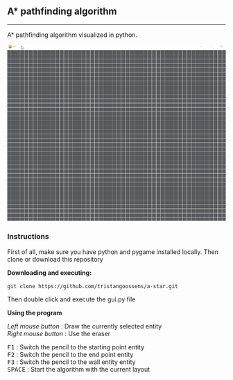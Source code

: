 ## A* pathfinding algorithm

---

A* pathfinding algorithm visualized in python.

![GIF](https://github.com/tristangoossens/a-star/blob/main/img/algorithm.gif)

### Instructions

First of all, make sure you have python and pygame installed locally. Then clone or download this repository 

**Downloading and executing:**

```git
git clone https://github.com/tristangoossens/a-star.git
```

Then double click and execute the gui.py file


**Using the program**

*Left mouse button* : Draw the currently selected entity  
*Right mouse button* : Use the eraser  

<kbd>F1</kbd> : Switch the pencil to the starting point entity    
<kbd>F2</kbd> : Switch the pencil to the end point entity  
<kbd>F3</kbd> : Switch the pencil to the wall entity entity  
<kbd>SPACE</kbd> : Start the algorithm with the current layout










